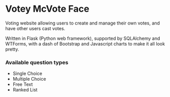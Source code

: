 # Votey McVote Face
Voting website allowing users to create and manage their own votes, and have other users cast votes.

Written in Flask (Python web framework), supported by SQLAlchemy and WTForms, with a dash of Bootstrap and Javascript charts to make it all look pretty.


### Available question types
* Single Choice
* Multiple Choice
* Free Text
* Ranked List
